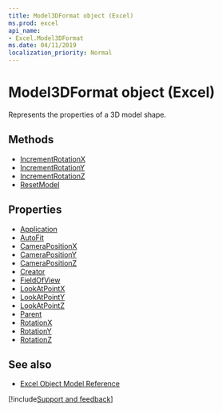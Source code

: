 ```yaml
---
title: Model3DFormat object (Excel)
ms.prod: excel
api_name:
- Excel.Model3DFormat
ms.date: 04/11/2019
localization_priority: Normal
---
```


# Model3DFormat object (Excel)

Represents the properties of a 3D model shape.

## Methods

- [IncrementRotationX](Excel.Model3DFormat.IncrementRotationX.md)
- [IncrementRotationY](Excel.Model3DFormat.IncrementRotationY.md)
- [IncrementRotationZ](Excel.Model3DFormat.IncrementRotationZ.md)
- [ResetModel](Excel.Model3DFormat.ResetModel.md)

## Properties

- [Application](Excel.Model3DFormat.Application.md)
- [AutoFit](Excel.Model3DFormat.AutoFit.md)
- [CameraPositionX](Excel.Model3DFormat.CameraPositionX.md)
- [CameraPositionY](Excel.Model3DFormat.CameraPositionY.md)
- [CameraPositionZ](Excel.Model3DFormat.CameraPositionZ.md)
- [Creator](Excel.Model3DFormat.Creator.md)
- [FieldOfView](Excel.Model3DFormat.FieldOfView.md)
- [LookAtPointX](Excel.Model3DFormat.LookAtPointX.md)
- [LookAtPointY](Excel.Model3DFormat.LookAtPointY.md)
- [LookAtPointZ](Excel.Model3DFormat.LookAtPointZ.md)
- [Parent](Excel.Model3DFormat.Parent.md)
- [RotationX](Excel.Model3DFormat.RotationX.md)
- [RotationY](Excel.Model3DFormat.RotationY.md)
- [RotationZ](Excel.Model3DFormat.RotationZ.md)


## See also

- [Excel Object Model Reference](overview/Excel/object-model.md)

[!include[Support and feedback](~/includes/feedback-boilerplate.md)]
